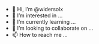 - 👋 Hi, I’m @widersolx
- 👀 I’m interested in ...
- 🌱 I’m currently learning ...
- 💞️ I’m looking to collaborate on ...
- 📫 How to reach me ...

<!---
widersolx/widersolx is a ✨ special ✨ repository because its `README.md` (this file) appears on your GitHub profile.
You can click the Preview link to take a look at your changes.
--->
